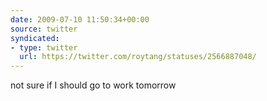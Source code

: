 ```yaml
---
date: 2009-07-10 11:50:34+00:00
source: twitter
syndicated:
- type: twitter
  url: https://twitter.com/roytang/statuses/2566887048/
---
```


not sure if I should go to work tomorrow
